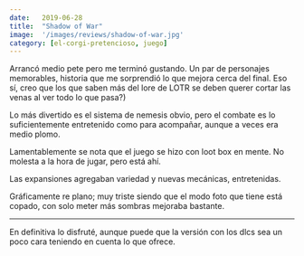 ```yaml
---
date:   2019-06-28
title:  "Shadow of War"
image:  '/images/reviews/shadow-of-war.jpg'
category: [el-corgi-pretencioso, juego]
---
```

Arrancó medio pete pero me terminó gustando. Un par de personajes memorables, historia que me sorprendió lo que mejora cerca del final. Eso sí, creo que los que saben más del lore de LOTR se deben querer cortar las venas al ver todo lo que pasa?)

Lo más divertido es el sistema de nemesis obvio, pero el combate es lo suficientemente entretenido como para acompañar, aunque a veces era medio plomo.

Lamentablemente se nota que el juego se hizo con loot box en mente. No molesta a la hora de jugar, pero está ahí.

Las expansiones agregaban variedad y nuevas mecánicas, entretenidas.

Gráficamente re plano; muy triste siendo que el modo foto que tiene está copado, con solo meter más sombras mejoraba bastante.

<hr>

En definitiva lo disfruté, aunque puede que la versión con los dlcs sea un poco cara teniendo en cuenta lo que ofrece.
